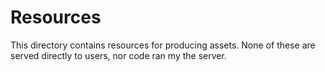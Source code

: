 # Resources

This directory contains resources for producing assets.
None of these are served directly to users, nor code ran my the server.